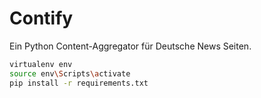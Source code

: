 # Contify
Ein Python Content-Aggregator für Deutsche News Seiten.

```bash
virtualenv env
source env\Scripts\activate
pip install -r requirements.txt
```


